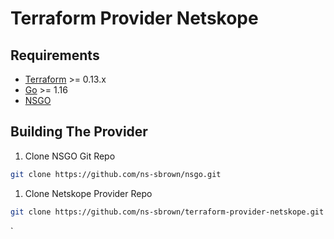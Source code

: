 # Terraform Provider Netskope




## Requirements

-	[Terraform](https://www.terraform.io/downloads.html) >= 0.13.x
-	[Go](https://golang.org/doc/install) >= 1.16
-   [NSGO](https://github.com/ns-sbrown/nsgo)


## Building The Provider

1. Clone NSGO Git Repo
```sh
git clone https://github.com/ns-sbrown/nsgo.git
```
1. Clone Netskope Provider Repo
```sh
git clone https://github.com/ns-sbrown/terraform-provider-netskope.git
```
`